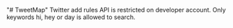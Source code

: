"# TweetMap" 
Twitter add rules API is restricted on developer account.
Only keywords hi, hey or day is allowed to search.
